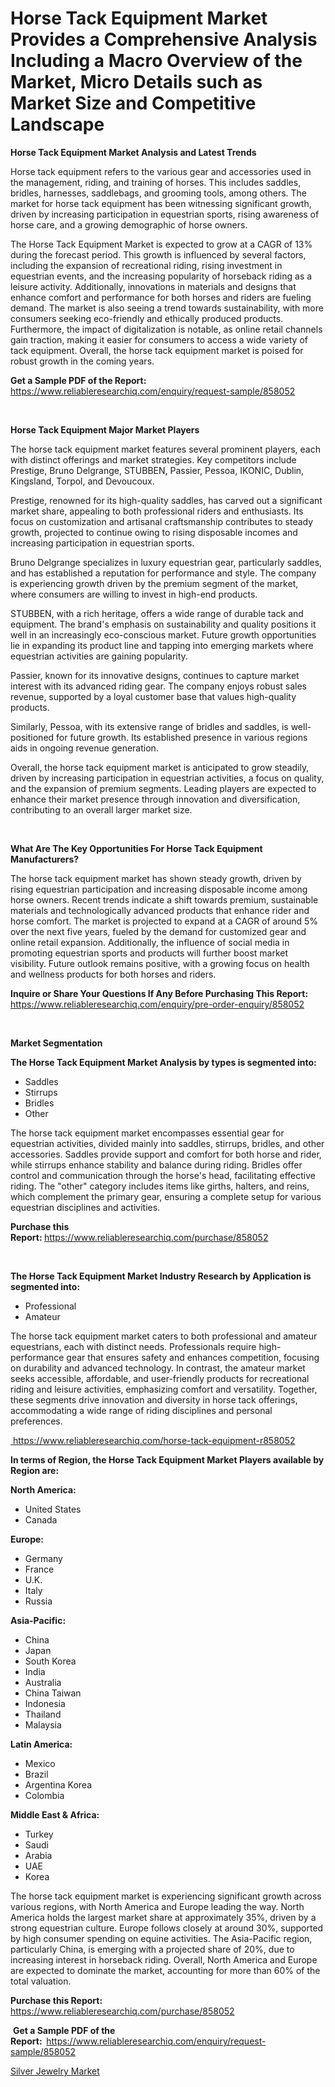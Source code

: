 <p><h1>Horse Tack Equipment Market Provides a Comprehensive Analysis Including a Macro Overview of the Market, Micro Details such as Market Size and Competitive Landscape</h1></p><p><strong>Horse Tack Equipment Market Analysis and Latest Trends</strong></p>
<p><p>Horse tack equipment refers to the various gear and accessories used in the management, riding, and training of horses. This includes saddles, bridles, harnesses, saddlebags, and grooming tools, among others. The market for horse tack equipment has been witnessing significant growth, driven by increasing participation in equestrian sports, rising awareness of horse care, and a growing demographic of horse owners.</p><p>The Horse Tack Equipment Market is expected to grow at a CAGR of 13% during the forecast period. This growth is influenced by several factors, including the expansion of recreational riding, rising investment in equestrian events, and the increasing popularity of horseback riding as a leisure activity. Additionally, innovations in materials and designs that enhance comfort and performance for both horses and riders are fueling demand. The market is also seeing a trend towards sustainability, with more consumers seeking eco-friendly and ethically produced products. Furthermore, the impact of digitalization is notable, as online retail channels gain traction, making it easier for consumers to access a wide variety of tack equipment. Overall, the horse tack equipment market is poised for robust growth in the coming years.</p></p>
<p><strong>Get a Sample PDF of the Report:&nbsp;</strong> <a href="https://www.reliableresearchiq.com/enquiry/request-sample/858052?utm_campaign=3071&utm_medium=2&utm_source=Github&utm_content=ia&utm_term=04042025&utm_id=horse-tack-equipment">https://www.reliableresearchiq.com/enquiry/request-sample/858052</a></p>
<p>&nbsp;</p>
<p><strong>Horse Tack Equipment Major Market Players</strong></p>
<p><p>The horse tack equipment market features several prominent players, each with distinct offerings and market strategies. Key competitors include Prestige, Bruno Delgrange, STUBBEN, Passier, Pessoa, IKONIC, Dublin, Kingsland, Torpol, and Devoucoux. </p><p>Prestige, renowned for its high-quality saddles, has carved out a significant market share, appealing to both professional riders and enthusiasts. Its focus on customization and artisanal craftsmanship contributes to steady growth, projected to continue owing to rising disposable incomes and increasing participation in equestrian sports.</p><p>Bruno Delgrange specializes in luxury equestrian gear, particularly saddles, and has established a reputation for performance and style. The company is experiencing growth driven by the premium segment of the market, where consumers are willing to invest in high-end products.</p><p>STUBBEN, with a rich heritage, offers a wide range of durable tack and equipment. The brand's emphasis on sustainability and quality positions it well in an increasingly eco-conscious market. Future growth opportunities lie in expanding its product line and tapping into emerging markets where equestrian activities are gaining popularity.</p><p>Passier, known for its innovative designs, continues to capture market interest with its advanced riding gear. The company enjoys robust sales revenue, supported by a loyal customer base that values high-quality products. </p><p>Similarly, Pessoa, with its extensive range of bridles and saddles, is well-positioned for future growth. Its established presence in various regions aids in ongoing revenue generation. </p><p>Overall, the horse tack equipment market is anticipated to grow steadily, driven by increasing participation in equestrian activities, a focus on quality, and the expansion of premium segments. Leading players are expected to enhance their market presence through innovation and diversification, contributing to an overall larger market size.</p></p>
<p>&nbsp;</p>
<p><strong>What Are The Key Opportunities For Horse Tack Equipment Manufacturers?</strong></p>
<p><p>The horse tack equipment market has shown steady growth, driven by rising equestrian participation and increasing disposable income among horse owners. Recent trends indicate a shift towards premium, sustainable materials and technologically advanced products that enhance rider and horse comfort. The market is projected to expand at a CAGR of around 5% over the next five years, fueled by the demand for customized gear and online retail expansion. Additionally, the influence of social media in promoting equestrian sports and products will further boost market visibility. Future outlook remains positive, with a growing focus on health and wellness products for both horses and riders.</p></p>
<p><strong>Inquire or Share Your Questions If Any Before Purchasing This Report:</strong> <a href="https://www.reliableresearchiq.com/enquiry/pre-order-enquiry/858052?utm_campaign=3071&utm_medium=2&utm_source=Github&utm_content=ia&utm_term=04042025&utm_id=horse-tack-equipment">https://www.reliableresearchiq.com/enquiry/pre-order-enquiry/858052</a></p>
<p>&nbsp;</p>
<p><strong>Market Segmentation</strong></p>
<p><strong>The Horse Tack Equipment Market Analysis by types is segmented into:</strong></p>
<p><ul><li>Saddles</li><li>Stirrups</li><li>Bridles</li><li>Other</li></ul></p>
<p><p>The horse tack equipment market encompasses essential gear for equestrian activities, divided mainly into saddles, stirrups, bridles, and other accessories. Saddles provide support and comfort for both horse and rider, while stirrups enhance stability and balance during riding. Bridles offer control and communication through the horse's head, facilitating effective riding. The "other" category includes items like girths, halters, and reins, which complement the primary gear, ensuring a complete setup for various equestrian disciplines and activities.</p></p>
<p><strong>Purchase this Report:&nbsp;</strong><a href="https://www.reliableresearchiq.com/purchase/858052?utm_campaign=3071&utm_medium=2&utm_source=Github&utm_content=ia&utm_term=04042025&utm_id=horse-tack-equipment">https://www.reliableresearchiq.com/purchase/858052</a></p>
<p>&nbsp;</p>
<p><strong>The Horse Tack Equipment Market Industry Research by Application is segmented into:</strong></p>
<p><ul><li>Professional</li><li>Amateur</li></ul></p>
<p><p>The horse tack equipment market caters to both professional and amateur equestrians, each with distinct needs. Professionals require high-performance gear that ensures safety and enhances competition, focusing on durability and advanced technology. In contrast, the amateur market seeks accessible, affordable, and user-friendly products for recreational riding and leisure activities, emphasizing comfort and versatility. Together, these segments drive innovation and diversity in horse tack offerings, accommodating a wide range of riding disciplines and personal preferences.</p></p>
<p><a href="https://www.reliableresearchiq.com/horse-tack-equipment-r858052?utm_campaign=3071&utm_medium=2&utm_source=Github&utm_content=ia&utm_term=04042025&utm_id=horse-tack-equipment">&nbsp;https://www.reliableresearchiq.com/horse-tack-equipment-r858052</a></p>
<p><strong>In terms of Region, the Horse Tack Equipment Market Players available by Region are:</strong></p>
<p>
    <p> <strong> North America: </strong>
        <ul>
            <li>United States</li>
            <li>Canada</li>
        </ul>
        </p> 
    <p> <strong> Europe: </strong>
        <ul>
            <li>Germany</li>
            <li>France</li>
            <li>U.K.</li>
            <li>Italy</li>
            <li>Russia</li>
        </ul>
        </p> 
    <p> <strong> Asia-Pacific: </strong>
        <ul>
            <li>China</li>
            <li>Japan</li>
            <li>South Korea</li>
            <li>India</li>
            <li>Australia</li>
            <li>China Taiwan</li>
            <li>Indonesia</li>
            <li>Thailand</li>
            <li>Malaysia</li>
        </ul>
        </p> 
    <p> <strong> Latin America: </strong>
        <ul>
            <li>Mexico</li>
            <li>Brazil</li>
            <li>Argentina Korea</li>
            <li>Colombia</li>
        </ul>
        </p> 
    <p> <strong> Middle East & Africa: </strong>
        <ul>
            <li>Turkey</li>
            <li>Saudi</li>
            <li>Arabia</li>
            <li>UAE</li>
            <li>Korea</li>
        </ul>
    </p>
    </p>
<p><p>The horse tack equipment market is experiencing significant growth across various regions, with North America and Europe leading the way. North America holds the largest market share at approximately 35%, driven by a strong equestrian culture. Europe follows closely at around 30%, supported by high consumer spending on equine activities. The Asia-Pacific region, particularly China, is emerging with a projected share of 20%, due to increasing interest in horseback riding. Overall, North America and Europe are expected to dominate the market, accounting for more than 60% of the total valuation.</p></p>
<p><strong>Purchase this Report: </strong><a href="https://www.reliableresearchiq.com/purchase/858052?utm_campaign=3071&utm_medium=2&utm_source=Github&utm_content=ia&utm_term=04042025&utm_id=horse-tack-equipment">https://www.reliableresearchiq.com/purchase/858052</a></p>
<p>&nbsp;<strong>Get a Sample PDF of the Report:&nbsp;&nbsp;</strong><a href="https://www.reliableresearchiq.com/enquiry/request-sample/858052?utm_campaign=3071&utm_medium=2&utm_source=Github&utm_content=ia&utm_term=04042025&utm_id=horse-tack-equipment">https://www.reliableresearchiq.com/enquiry/request-sample/858052</a></p>
<p><strong></strong></p>
<p><p><a href="https://github.com/rrosasdaunas/Market-Research-Report-List-1/blob/main/silver-jewelry-market.md?utm_campaign=3071&utm_medium=2&utm_source=Github&utm_content=ia&utm_term=04042025&utm_id=horse-tack-equipment">Silver Jewelry Market</a></p></p>